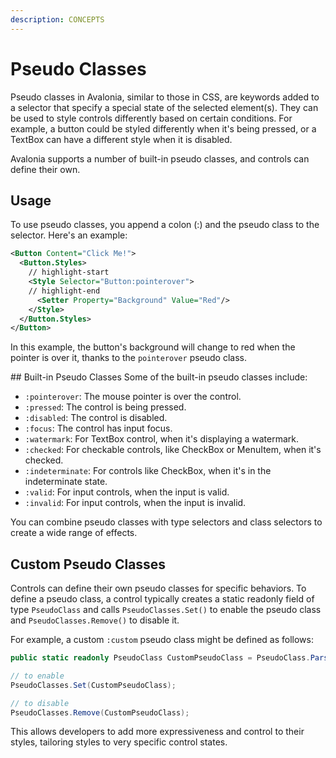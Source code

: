 ```yaml
---
description: CONCEPTS
---
```


# Pseudo Classes

Pseudo classes in Avalonia, similar to those in CSS, are keywords added to a selector that specify a special state of the selected element(s). They can be used to style controls differently based on certain conditions. For example, a button could be styled differently when it's being pressed, or a TextBox can have a different style when it is disabled.

Avalonia supports a number of built-in pseudo classes, and controls can define their own.

## Usage
To use pseudo classes, you append a colon (:) and the pseudo class to the selector. Here's an example:

```xml
<Button Content="Click Me!">
  <Button.Styles>
    // highlight-start
    <Style Selector="Button:pointerover">
    // highlight-end
      <Setter Property="Background" Value="Red"/>
    </Style>
  </Button.Styles>
</Button>
```

In this example, the button's background will change to red when the pointer is over it, thanks to the `pointerover` pseudo class.

## Built-in Pseudo Classes
Some of the built-in pseudo classes include:

* `:pointerover`: The mouse pointer is over the control.
* `:pressed`: The control is being pressed.
* `:disabled`: The control is disabled.
* `:focus`: The control has input focus.
* `:watermark`: For TextBox control, when it's displaying a watermark.
* `:checked`: For checkable controls, like CheckBox or MenuItem, when it's checked.
* `:indeterminate`: For controls like CheckBox, when it's in the indeterminate state.
* `:valid`: For input controls, when the input is valid.
* `:invalid`: For input controls, when the input is invalid.

You can combine pseudo classes with type selectors and class selectors to create a wide range of effects.

## Custom Pseudo Classes

Controls can define their own pseudo classes for specific behaviors. To define a pseudo class, a control typically creates a static readonly field of type `PseudoClass` and calls `PseudoClasses.Set()` to enable the pseudo class and `PseudoClasses.Remove()` to disable it.

For example, a custom `:custom` pseudo class might be defined as follows:

```cs
public static readonly PseudoClass CustomPseudoClass = PseudoClass.Parse(":custom");

// to enable
PseudoClasses.Set(CustomPseudoClass);

// to disable
PseudoClasses.Remove(CustomPseudoClass);
```

This allows developers to add more expressiveness and control to their styles, tailoring styles to very specific control states.








